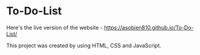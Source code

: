 # To-Do-List
Here's the live version of the website - https://asobien810.github.io/To-Do-List/

This project was created by using HTML, CSS and JavaScript.
